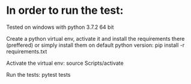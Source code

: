 # In order to run the test:

Tested on windows with python 3.7.2 64 bit

Create a python virtual env, activate it and install the requirements there (preffered) or simply install them on default python version:
pip install -r requirements.txt

Activate the virtual env: source Scripts/activate

Run the tests: pytest tests

